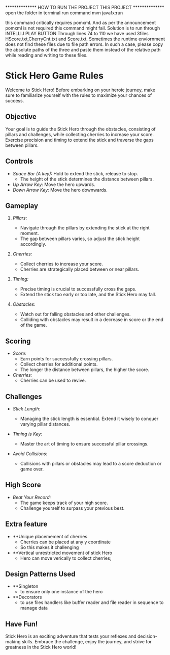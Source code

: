 ************** HOW TO RUN THE PROJECT THIS PROJECT **************
open the folder in terminal
run command  mvn javafx:run

this command critically requires pomxml. And as per the announcement pomxml is not required this command might fail.
Solution is to run through INTELLIJ PLAY BUTTON
Through lines 74 to 110 we have used 3files HScore.txt,CherryCnt.txt and Score.txt. Sometimes the runtime enviornment does not find these files
due to file path errors. In such a case, please copy the absolute paths of the three and paste them instead of the relative path while reading and writing to these files.

# Stick Hero Game Rules

Welcome to Stick Hero! Before embarking on your heroic journey, make sure to familiarize yourself with the rules to maximize your chances of success.

## Objective

Your goal is to guide the Stick Hero through the obstacles, consisting of pillars and challenges, while collecting cherries to increase your score. Exercise precision and timing to extend the stick and traverse the gaps between pillars.

## Controls

- *Space Bar (A key):* Hold to extend the stick, release to stop.
    - The height of the stick determines the distance between pillars.
- *Up Arrow Key:* Move the hero upwards.
- *Down Arrow Key:* Move the hero downwards.

## Gameplay

1. *Pillars:*
    - Navigate through the pillars by extending the stick at the right moment.
    - The gap between pillars varies, so adjust the stick height accordingly.

2. *Cherries:*
    - Collect cherries to increase your score.
    - Cherries are strategically placed between or near pillars.

3. *Timing:*
    - Precise timing is crucial to successfully cross the gaps.
    - Extend the stick too early or too late, and the Stick Hero may fall.

4. *Obstacles:*
    - Watch out for falling obstacles and other challenges.
    - Colliding with obstacles may result in a decrease in score or the end of the game.

## Scoring

- *Score:*
    - Earn points for successfully crossing pillars.
    - Collect cherries for additional points.
    - The longer the distance between pillars, the higher the score.
-  *Cherries:*
    - Cherries can be used to revive.


## Challenges

- *Stick Length:*
    - Managing the stick length is essential. Extend it wisely to conquer varying pillar distances.

- *Timing is Key:*
    - Master the art of timing to ensure successful pillar crossings.

- *Avoid Collisions:*
    - Collisions with pillars or obstacles may lead to a score deduction or game over.

## High Score

- *Beat Your Record:*
    - The game keeps track of your high score.
    - Challenge yourself to surpass your previous best.

## Extra feature
- **Unique placemement of cherries
    - Cherries can be placed at any y coordinate
    - So this makes it challenging
- **Vertical unrestricted movement of stick Hero
    - Hero can move verically to collect cherries;

## Design Patterns Used
- **Singleton
    - to ensure only one instance of the hero
- **Decorators
    - to use files handlers like buffer reader and file reader in sequence to manage data



## Have Fun!

Stick Hero is an exciting adventure that tests your reflexes and decision-making skills. Embrace the challenge, enjoy the journey, and strive for greatness in the Stick Hero world!